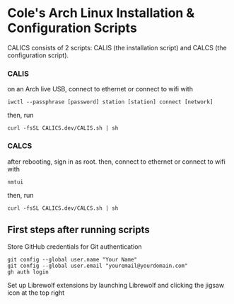 # Cole's Arch Linux Installation & Configuration Scripts

CALICS consists of 2 scripts: CALIS (the installation script) and CALCS (the configuration script).

### CALIS
on an Arch live USB, connect to ethernet or connect to wifi with
```
iwctl --passphrase [password] station [station] connect [network]
```
then, run
```
curl -fsSL CALICS.dev/CALIS.sh | sh
```

### CALCS
after rebooting, sign in as root. then, connect to ethernet or connect to wifi with 
```
nmtui
```
then, run
```
curl -fsSL CALICS.dev/CALCS.sh | sh
```

## First steps after running scripts
Store GitHub credentials for Git authentication
```
git config --global user.name "Your Name"
git config --global user.email "youremail@yourdomain.com"
gh auth login
```
Set up Librewolf extensions by launching Librewolf and clicking the jigsaw icon at the top right
